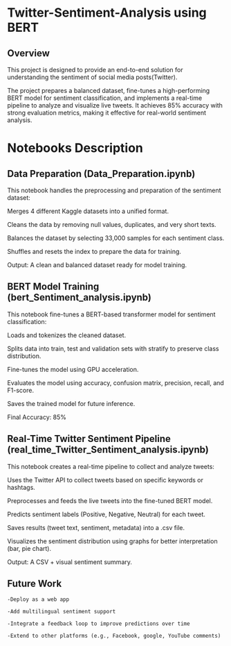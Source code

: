# Twitter-Sentiment-Analysis using BERT
## Overview
This project is designed to provide an end-to-end solution for understanding the sentiment of social media posts(Twitter). 

The project prepares a balanced dataset, fine-tunes a high-performing BERT model for sentiment classification, and implements a real-time pipeline to analyze and visualize live tweets. It achieves 85% accuracy with strong evaluation metrics, making it effective for real-world sentiment analysis.

# Notebooks Description

## Data Preparation (Data_Preparation.ipynb)
  This notebook handles the preprocessing and preparation of the sentiment dataset:

  Merges 4 different Kaggle datasets into a unified format.

  Cleans the data by removing null values, duplicates, and very short texts.

  Balances the dataset by selecting 33,000 samples for each sentiment class.

  Shuffles and resets the index to prepare the data for training.

  Output: A clean and balanced dataset ready for model training.

## BERT Model Training (bert_Sentiment_analysis.ipynb)
  This notebook fine-tunes a BERT-based transformer model for sentiment classification:

  Loads and tokenizes the cleaned dataset.

  Splits data into train, test and validation sets with stratify to preserve class distribution.

  Fine-tunes the model using GPU acceleration.

  Evaluates the model using accuracy, confusion matrix, precision, recall, and F1-score.

  Saves the trained model for future inference.

  Final Accuracy: 85%

## Real-Time Twitter Sentiment Pipeline (real_time_Twitter_Sentiment_analysis.ipynb)
  This notebook creates a real-time pipeline to collect and analyze tweets:

  Uses the Twitter API to collect tweets based on specific keywords or hashtags.

  Preprocesses and feeds the live tweets into the fine-tuned BERT model.

  Predicts sentiment labels (Positive, Negative, Neutral) for each tweet.

  Saves results (tweet text, sentiment, metadata) into a .csv file.

  Visualizes the sentiment distribution using graphs for better interpretation (bar, pie chart).

  Output: A CSV + visual sentiment summary.

## Future Work

    -Deploy as a web app 

    -Add multilingual sentiment support

    -Integrate a feedback loop to improve predictions over time

    -Extend to other platforms (e.g., Facebook, google, YouTube comments)

